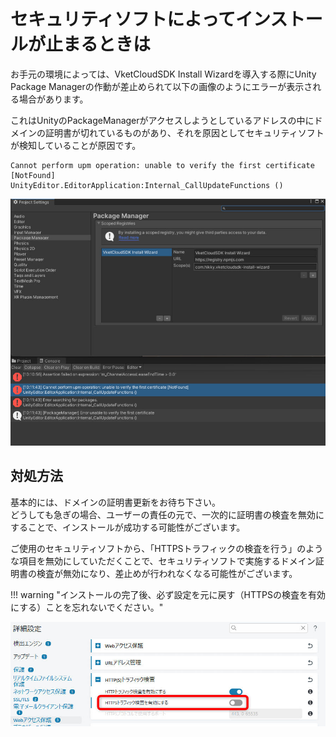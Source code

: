 # セキュリティソフトによってインストールが止まるときは

お手元の環境によっては、VketCloudSDK Install Wizardを導入する際にUnity Package Managerの作動が差止められて以下の画像のようにエラーが表示される場合があります。

これはUnityのPackageManagerがアクセスしようとしているアドレスの中にドメインの証明書が切れているものがあり、それを原因としてセキュリティソフトが検知していることが原因です。

```
Cannot perform upm operation: unable to verify the first certificate [NotFound]
UnityEditor.EditorApplication:Internal_CallUpdateFunctions ()
```

![SecuritySoftware_1](img/SecuritySoftware_1.jpg)

## 対処方法

基本的には、ドメインの証明書更新をお待ち下さい。<br>
どうしても急ぎの場合、ユーザーの責任の元で、一次的に証明書の検査を無効にすることで、インストールが成功する可能性がございます。

ご使用のセキュリティソフトから、「HTTPSトラフィックの検査を行う」のような項目を無効にしていただくことで、セキュリティソフトで実施するドメイン証明書の検査が無効になり、差止めが行われなくなる可能性がございます。

!!! warning "インストールの完了後、必ず設定を元に戻す（HTTPSの検査を有効にする）ことを忘れないでください。"

![SecuritySoftware_1](img/SecuritySoftware_2.jpg)

